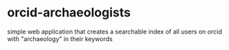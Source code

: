 # orcid-archaeologists
simple web application that creates a searchable index of all users on orcid with "archaeology" in their keywords

